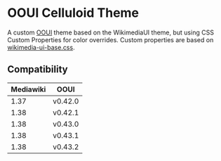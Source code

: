 # OOUI Celluloid Theme

A custom [OOUI] theme based on the WikimediaUI theme, but using CSS Custom Properties for color overrides.
Custom properties are based on [wikimedia-ui-base.css].

## Compatibility
| Mediawiki | OOUI    |
|-----------|---------|
| 1.37      | v0.42.0 |
| 1.38      | v0.42.1 |
| 1.38      | v0.43.0 |
| 1.38      | v0.43.1 |
| 1.38      | v0.43.2 |

[OOUI]: https://github.com/wikimedia/oojs-ui
[wikimedia-ui-base.css]: https://gerrit.wikimedia.org/r/plugins/gitiles/wikimedia-ui-base/+/refs/heads/master/wikimedia-ui-base.css
